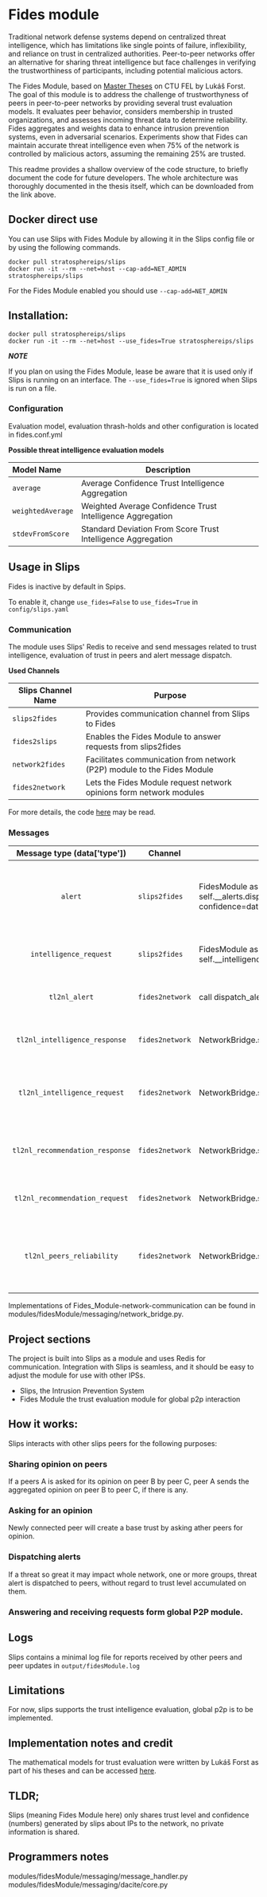 # Fides module

Traditional network defense systems depend on centralized threat intelligence, which has limitations like single points of failure, inflexibility, and reliance on trust in centralized authorities. Peer-to-peer networks offer an alternative for sharing threat intelligence but face challenges in verifying the trustworthiness of participants, including potential malicious actors.

The Fides Module, based on [Master Theses](https://github.com/stratosphereips/fides/tree/bfac47728172d3a4bbb27a5bb53ceef424e45e4f) on CTU FEL by Lukáš Forst. The goal of this module is to address the challenge of trustworthyness of peers in peer-to-peer networks by providing several trust evaluation models. It evaluates peer behavior, considers membership in trusted organizations, and assesses incoming threat data to determine reliability. Fides aggregates and weights data to enhance intrusion prevention systems, even in adversarial scenarios. Experiments show that Fides can maintain accurate threat intelligence even when 75% of the network is controlled by malicious actors, assuming the remaining 25% are trusted.

This readme provides a shallow overview of the code structure, to briefly document the code for future developers. The whole architecture was thoroughly documented in the thesis itself, which can be downloaded from the link above.

## Docker direct use
You can use Slips with Fides Module by allowing it in the Slips config file or by using the following commands.

```
docker pull stratosphereips/slips
docker run -it --rm --net=host --cap-add=NET_ADMIN stratosphereips/slips
```

For the Fides Module enabled you should use ```--cap-add=NET_ADMIN```

## Installation:

```
docker pull stratosphereips/slips
docker run -it --rm --net=host --use_fides=True stratosphereips/slips
```
***NOTE***

If you plan on using the Fides Module, lease be aware that it is used only
if Slips is running on an interface. The `--use_fides=True` is ignored when Slips is run on a file.

### Configuration
Evaluation model, evaluation thrash-holds and other configuration is located in fides.conf.yml 

**Possible threat intelligence evaluation models**

| **Model Name**         | **Description**                                                  |
|:-----------------------|--------------------------------------------------------------|
| `average`              | Average Confidence Trust Intelligence Aggregation            |
| `weightedAverage`      | Weighted Average Confidence Trust Intelligence Aggregation   |
| `stdevFromScore`       | Standard Deviation From Score Trust Intelligence Aggregation |

## Usage in Slips

Fides is inactive by default in Spips.

To enable it, change ```use_fides=False``` to ```use_fides=True``` in ```config/slips.yaml```


### **Communication**
The module uses Slips' Redis to receive and send messages related to trust intelligence, evaluation of trust in peers and alert message dispatch.

**Used Channels**

| **Slips Channel Name** | **Purpose**                                                             |
|-----------------|-------------------------------------------------------------------------|
| `slips2fides`   | Provides communication channel from Slips to Fides                      |
| `fides2slips`   | Enables the Fides Module to answer requests from slips2fides            |
| `network2fides` | Facilitates communication from network (P2P) module to the Fides Module |
| `fides2network` | Lets the Fides Module request network opinions form network modules     |

For more details, the code [here](https://github.com/stratosphereips/fides/tree/bfac47728172d3a4bbb27a5bb53ceef424e45e4f/fides/messaging) may be read.


### **Messages**

| **Message type (data['type'])** | **Channel**     | **Call/Handle**                                                                                                       | **Description**                                                                                       |
|:-------------------------------:|-----------------|-----------------------------------------------------------------------------------------------------------------------|-------------------------------------------------------------------------------------------------------|
|             `alert`             | `slips2fides`   | FidesModule as self.__alerts.dispatch_alert(target=data['target'], confidence=data['confidence'],score=data['score']) | Triggers sending an alert to the network, about given target, which SLips believes to be compromised. |
|     `intelligence_request`      | `slips2fides`   | FidesModule as self.__intelligence.request_data(target=data['target'])                                                | Triggers request of trust intelligence on given target.                                               |
|          `tl2nl_alert`          | `fides2network` | call dispatch_alert() of AlertProtocol class instance                                                                 | Broadcasts alert through the network about the target.                                                |
|  `tl2nl_intelligence_response`  | `fides2network` | NetworkBridge.send_intelligence_response(...)                                                                         | Shares Intelligence with peer that requested it.                                                      |
|  `tl2nl_intelligence_request`   | `fides2network` | NetworkBridge.send_intelligence_request(...)                                                                          | Requests network intelligence from the network regarding this target.                                 |
| `tl2nl_recommendation_response` | `fides2network` | NetworkBridge.send_recommendation_response(...)                                                                       | Responds to given request_id to recipient with recommendation on target.                              |
| `tl2nl_recommendation_request`  | `fides2network` | NetworkBridge.send_recommendation_request(...)                                                                        | Request recommendation from recipients on given peer.                                                 |
|    `tl2nl_peers_reliability`    | `fides2network` | NetworkBridge.send_peers_reliability(...)                                                                             | Sends peer reliability, this message is only for network layer and is not dispatched to the network.  |


Implementations of Fides_Module-network-communication can be found in modules/fidesModule/messaging/network_bridge.py.

## Project sections

The project is built into Slips as a module and uses Redis for communication. Integration with Slips
is seamless, and it should be easy to adjust the module for use with other IPSs.

 - Slips, the Intrusion Prevention System
 - Fides Module the trust evaluation module for global p2p interaction


## How it works:

Slips interacts with other slips peers for the following purposes:

### Sharing opinion on peers

If a peers A is asked for its opinion on peer B by peer C, peer A sends the aggregated opinion on peer B to peer C, if there is any.

### Asking for an opinion

Newly connected peer will create a base trust by asking ather peers for opinion.

### Dispatching alerts

If a threat so great it may impact whole network, one or more groups, threat alert is
dispatched to peers, without regard to trust level accumulated on them.

### Answering and receiving requests form global P2P module. 

## Logs

Slips contains a minimal log file for reports received by other peers and peer updates in
```output/fidesModule.log```

## Limitations

For now, slips supports the trust intelligence evaluation, global p2p is to be implemented.

## Implementation notes and credit
The mathematical models for trust evaluation were written by Lukáš Forst as part of his theses and can be accessed [here](https://github.com/LukasForst/fides/commits?author=LukasForst).


## TLDR;

Slips (meaning Fides Module here) only shares trust level and confidence (numbers) generated by slips about IPs to the network,
no private information is shared.

## Programmers notes

modules/fidesModule/messaging/message_handler.py
modules/fidesModule/messaging/dacite/core.py
